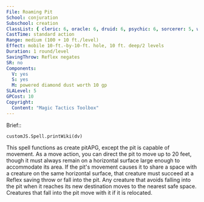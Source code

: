```yaml
---
File: Roaming Pit
School: conjuration
Subschool: creation
ClassList: { cleric: 6, oracle: 6, druid: 6, psychic: 6, sorcerer: 5, wizard: 5, summoner: 5, unchained summoner: 5 }
CastTime: standard action
Range: medium (100 + 10 ft./level)
Effect: mobile 10-ft.-by-10-ft. hole, 10 ft. deep/2 levels
Duration: 1 round/level
SavingThrow: Reflex negates
SR: no
Components:
  V: yes
  S: yes
  M: powered diamond dust worth 10 gp
SLALevel: 5
GPCost: 10
Copyright:
  Content: "Magic Tactics Toolbox"
---
```

Brief:: 

```dataviewjs
customJS.Spell.printWiki(dv)
```

This spell functions as create pitAPG, except the pit is capable of movement. As a move action, you can direct the pit to move up to 20 feet, though it must always remain on a horizontal surface large enough to accommodate its area. If the pit's movement causes it to share a space with a creature on the same horizontal surface, that creature must succeed at a Reflex saving throw or fall into the pit. Any creature that avoids falling into the pit when it reaches its new destination moves to the nearest safe space. Creatures that fall into the pit move with it if it is relocated.
